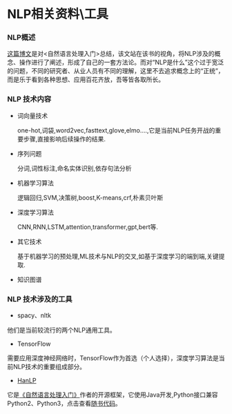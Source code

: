 # NLP相关资料\工具

### NLP概述

[这篇博文](https://github.com/hanxinle/nlp/blob/master/nlp_start.md)是对<自然语言处理入门>总结，该文站在该书的视角，将NLP涉及的概念、操作进行了阐述，形成了自己的一套方法论。而对“NLP是什么”这个过于宽泛的问题，不同的研究者、从业人员有不同的理解，这里不去追求概念上的“正统”，而是乐于看到各种思想、应用百花齐放，吾等皆各取所长。


### NLP 技术内容

* 词向量技术

    one-hot,词袋,word2vec,fasttext,glove,elmo....,它是当前NLP任务开战的重要步骤,直接影响后续操作的结果.

* 序列问题

    分词,词性标注,命名实体识别,依存句法分析

* 机器学习算法

    逻辑回归,SVM,决策树,boost,K-means,crf,朴素贝叶斯

* 深度学习算法

    CNN,RNN,LSTM,attention,transformer,gpt,bert等.

* 其它技术

    基于机器学习的预处理,ML技术与NLP的交叉,如基于深度学习的端到端,关键提取.

* 知识图谱



### NLP 技术涉及的工具

* spacy、nltk

他们是当前较流行的两个NLP通用工具。

* TensorFlow 

需要应用深度神经网络时，TensorFlow作为首选（个人选择），深度学习算法是当前NLP技术的重要组成部分。

* [HanLP](https://github.com/hankcs/HanLP)

它是[《自然语言处理入门》](http://nlp.hankcs.com/book.php)作者的开源框架，它使用Java开发,Python接口兼容Python2、Python3，点击查看[随书代码](https://github.com/hankcs/pyhanlp/tree/master/tests/book)。




  
